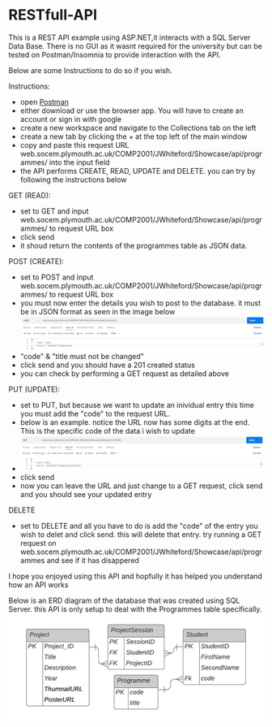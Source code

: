 RESTfull-API
========

This is a REST API example using ASP.NET,it interacts with a SQL Server Data Base. There is no GUI as it wasnt required for the university but can be tested on Postman/Insomnia to provide interaction with the API.  

Below are some Instructions to do so if you wish.

Instructions:
- open [Postman](https://www.postman.com/downloads/)
- either download or use the browser app. You will have to create an account or sign in with google 
- create a new workspace and navigate to the Collections tab on the left
- create a new tab by clicking the + at the top left of the main window
- copy and paste this request URL web.socem.plymouth.ac.uk/COMP2001/JWhiteford/Showcase/api/programmes/ into the input field
- the API performs CREATE, READ, UPDATE and DELETE. you can try by following the instructions below

GET (READ):
- set to GET and input web.socem.plymouth.ac.uk/COMP2001/JWhiteford/Showcase/api/programmes/ to request URL box
- click send 
- it shoud return the contents of the programmes table as JSON data.

POST (CREATE):
- set to POST and input web.socem.plymouth.ac.uk/COMP2001/JWhiteford/Showcase/api/programmes/ to request URL box
- you must now enter the details you wish to post to the database. it must be in JSON format as seen in the image below
![](images/POST.jpg)
- "code" & "title must not be changed"
- click send and you should have a 201 created status
- you can check by performing a GET request as detailed above

PUT (UPDATE):
- set to PUT, but because we want to update an inividual entry this time you must add the "code" to the request URL.
- below is an example. notice the URL now has some digits at the end. This is the specific code of the data i wish to update
- ![](images/PUT.jpg)
- click send
- now you can leave the URL and just change to a GET request, click send and you should see your updated entry

DELETE
- set to DELETE and all you have to do is add the "code" of the entry you wish to delet and click send. this will delete that entry. try running a GET request on web.socem.plymouth.ac.uk/COMP2001/JWhiteford/Showcase/api/programmes and see if it has disappered

I hope you enjoyed using this API and hopfully it has helped you understand how an API works

Below is an ERD diagram of the database that was created using SQL Server. this API is only setup to deal with the Programmes table specifically.
![](images/ERD.jpg)

